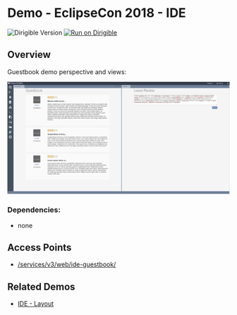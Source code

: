 # Demo - EclipseCon 2018 - IDE
![Dirigible Version](https://img.shields.io/badge/dirigible%20version-3.x-green.svg) [![Run on Dirigible](https://img.shields.io/badge/run%20on-dirigible-blue.svg)](http://trial.dirigible.io/services/v4/web/ide-deploy-manager/index.html?repository=https://github.com/dirigiblelabs/demo-eclipsecon2018-ide.git&uri=/services/v3/web/ide-guestbook/)

## Overview
Guestbook demo perspective and views:

![Guestbook](ide-guestbook/img/guestbook.png)

### Dependencies:
- none

## Access Points
- [/services/v3/web/ide-guestbook/](http://localhost:8080/services/v3/web/ide-guestbook/)

## Related Demos
- [IDE - Layout](https://github.com/dirigiblelabs/demo-eclipsecon2018-ide-layout)
